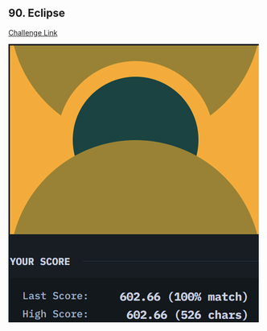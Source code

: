 ## 90. Eclipse  
[Challenge Link](https://cssbattle.dev/play/90)  

![Question](../../images/90.png)